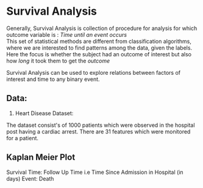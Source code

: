 # Survival Analysis

Generally, Survival Analysis is collection of procedure for analysis for which outcome variable is : *Time until an event  occurs*  \
This set of statistical methods are different from classification algorithms, where we are interested to find patterns among the data, given the labels. \
Here the focus is whether the subject had an outcome of interest but also how *long* it took them to get the *outcome* 

Survival Analysis can be used to explore relations between factors of interest and time to any binary event.

## Data:

1. Heart Disease Dataset:

The dataset consist's of 1000 patients which were observed in the hospital post having a cardiac arrest. 
There are 31 features which were monitored for a patient. 

## Kaplan Meier Plot

Survival Time: Follow Up Time i.e Time Since Admission in Hospital (in days)
Event: Death




